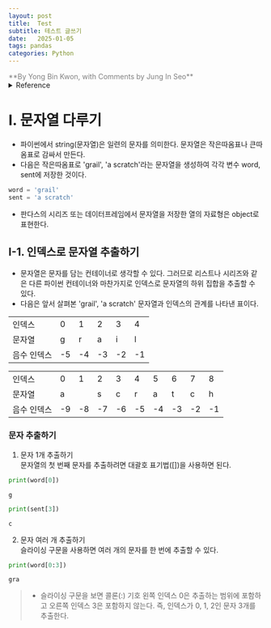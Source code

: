 ```yaml
---
layout: post
title:  Test 
subtitle: 테스트 글쓰기
date:   2025-01-05
tags: pandas
categories: Python
---
```

<span style="color:gray">
**By Yong Bin Kwon, with Comments by Jung In Seo**
</span>

<details>
    <summary> Reference </summary>
        
<img src = "./fig/fig1.png" width = 30%>
</details>

# I. 문자열 다루기
- 파이썬에서 string(문자열)은 일련의 문자를 의미한다. 문자열은 작은따옴표나 큰따옴표로 감싸서 만든다.
- 다음은 작은따옴표로 'grail', 'a scratch'라는 문자열을 생성하여 각각 변수 word, sent에 저장한 것이다.


```python
word = 'grail'
sent = 'a scratch'
```

- 판다스의 시리즈 또는 데이터프레임에서 문자열을 저장한 열의 자료형은 object로 표현한다.

## I-1. 인덱스로 문자열 추출하기
- 문자열은 문자를 담는 컨테이너로 생각할 수 있다. 그러므로 리스트나 시리즈와 같은 다른 파이썬 컨테이너와 마찬가지로 인덱스로 문자열의 하위 집합을 추출할 수 있다.
- 다음은 앞서 살펴본 'grail', 'a scratch' 문자열과 인덱스의 관계를 나타낸 표이다.

| | | | | | |
|:---|:---|:---|:---|:---|:---|
|인덱스|0|1|2|3|4|
|문자열|g|r|a|i|l|
|음수 인덱스|-5|-4|-3|-2|-1|

| | | | | | | | | | |
|:---|:---|:---|:---|:---|:---|:---|:---|:---|:---|
|인덱스|0|1|2|3|4|5|6|7|8|
|문자열|a| |s|c|r|a|t|c|h|
|음수 인덱스|-9|-8|-7|-6|-5|-4|-3|-2|-1|

### 문자 추출하기
1. 문자 1개 추출하기   
문자열의 첫 번째 문자를 추출하려면 대괄호 표기법([])을 사용하면 된다.


```python
print(word[0])
```

    g



```python
print(sent[3])
```

    c


2. 문자 여러 개 추출하기   
슬라이싱 구문을 사용하면 여러 개의 문자를 한 번에 추출할 수 있다.


```python
print(word[0:3])
```

    gra


> - 슬라이싱 구문을 보면 콜론(:) 기호 왼쪽 인덱스 0은 추출하는 범위에 포함하고 오른쪽 인덱스 3은 포함하지 않는다. 즉, 인덱스가 0, 1, 2인 문자 3개를 추출한다.

